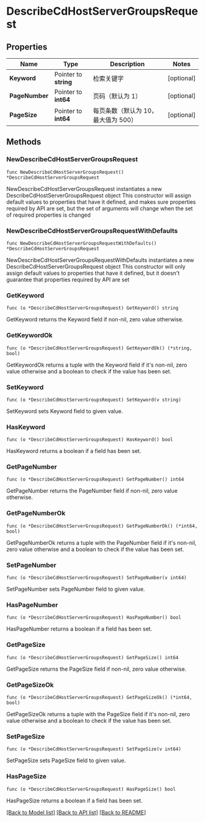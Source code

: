 # DescribeCdHostServerGroupsRequest

## Properties

Name | Type | Description | Notes
------------ | ------------- | ------------- | -------------
**Keyword** | Pointer to **string** | 检索关键字 | [optional] 
**PageNumber** | Pointer to **int64** | 页码（默认为 1） | [optional] 
**PageSize** | Pointer to **int64** | 每页条数（默认为 10，最大值为 500） | [optional] 

## Methods

### NewDescribeCdHostServerGroupsRequest

`func NewDescribeCdHostServerGroupsRequest() *DescribeCdHostServerGroupsRequest`

NewDescribeCdHostServerGroupsRequest instantiates a new DescribeCdHostServerGroupsRequest object
This constructor will assign default values to properties that have it defined,
and makes sure properties required by API are set, but the set of arguments
will change when the set of required properties is changed

### NewDescribeCdHostServerGroupsRequestWithDefaults

`func NewDescribeCdHostServerGroupsRequestWithDefaults() *DescribeCdHostServerGroupsRequest`

NewDescribeCdHostServerGroupsRequestWithDefaults instantiates a new DescribeCdHostServerGroupsRequest object
This constructor will only assign default values to properties that have it defined,
but it doesn't guarantee that properties required by API are set

### GetKeyword

`func (o *DescribeCdHostServerGroupsRequest) GetKeyword() string`

GetKeyword returns the Keyword field if non-nil, zero value otherwise.

### GetKeywordOk

`func (o *DescribeCdHostServerGroupsRequest) GetKeywordOk() (*string, bool)`

GetKeywordOk returns a tuple with the Keyword field if it's non-nil, zero value otherwise
and a boolean to check if the value has been set.

### SetKeyword

`func (o *DescribeCdHostServerGroupsRequest) SetKeyword(v string)`

SetKeyword sets Keyword field to given value.

### HasKeyword

`func (o *DescribeCdHostServerGroupsRequest) HasKeyword() bool`

HasKeyword returns a boolean if a field has been set.

### GetPageNumber

`func (o *DescribeCdHostServerGroupsRequest) GetPageNumber() int64`

GetPageNumber returns the PageNumber field if non-nil, zero value otherwise.

### GetPageNumberOk

`func (o *DescribeCdHostServerGroupsRequest) GetPageNumberOk() (*int64, bool)`

GetPageNumberOk returns a tuple with the PageNumber field if it's non-nil, zero value otherwise
and a boolean to check if the value has been set.

### SetPageNumber

`func (o *DescribeCdHostServerGroupsRequest) SetPageNumber(v int64)`

SetPageNumber sets PageNumber field to given value.

### HasPageNumber

`func (o *DescribeCdHostServerGroupsRequest) HasPageNumber() bool`

HasPageNumber returns a boolean if a field has been set.

### GetPageSize

`func (o *DescribeCdHostServerGroupsRequest) GetPageSize() int64`

GetPageSize returns the PageSize field if non-nil, zero value otherwise.

### GetPageSizeOk

`func (o *DescribeCdHostServerGroupsRequest) GetPageSizeOk() (*int64, bool)`

GetPageSizeOk returns a tuple with the PageSize field if it's non-nil, zero value otherwise
and a boolean to check if the value has been set.

### SetPageSize

`func (o *DescribeCdHostServerGroupsRequest) SetPageSize(v int64)`

SetPageSize sets PageSize field to given value.

### HasPageSize

`func (o *DescribeCdHostServerGroupsRequest) HasPageSize() bool`

HasPageSize returns a boolean if a field has been set.


[[Back to Model list]](../README.md#documentation-for-models) [[Back to API list]](../README.md#documentation-for-api-endpoints) [[Back to README]](../README.md)


